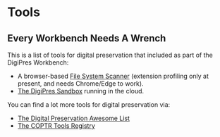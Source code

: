 # Tools
## Every Workbench Needs A Wrench

This is a list of tools for digital preservation that included as part of the DigiPres Workbench:

- A browser-based [File System Scanner](scanner/) (extension profiling only at present, and needs Chrome/Edge to work).
- [The DigiPres Sandbox](sandbox) running in the cloud.

You can find a lot more tools for digital preservation via:

- [The Digital Preservation Awesome List](https://github.com/digipres/awesome-digital-preservation#readme)
- [The COPTR Tools Registry](https://coptr.digipres.org/)
